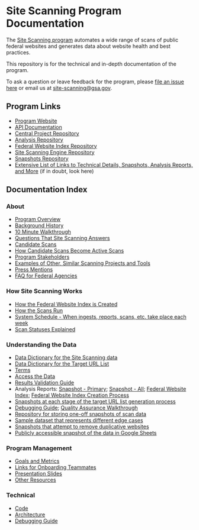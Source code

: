 # Site Scanning Program Documentation

The [Site Scanning program](https://digital.gov/site-scanning/) automates a wide range of scans of public federal websites and generates data about website health and best practices. 

This repository is for the technical and in-depth documentation of the program.

To ask a question or leave feedback for the program, please [file an issue here](https://github.com/GSA/site-scanning/issues) or email us at site-scanning@gsa.gov.    


## Program Links

* [Program Website](https://digital.gov/site-scanning)
* [API Documentation](https://open.gsa.gov/api/site-scanning-api/)
* [Central Project Repository](https://github.com/GSA/site-scanning)
* [Analysis Repository](https://github.com/GSA/site-scanning-analysis)
* [Federal Website Index Repository](https://github.com/GSA/federal-website-index)
* [Site Scanning Engine Repository](https://github.com/GSA/site-scanning-engine)
* [Snapshots Repository](https://github.com/GSA/site-scanning-snapshots)
* [Extensive List of Links to Technical Details, Snapshots, Analysis Reports, and More](https://digital.gov/guides/site-scanning/technical-details/) (if in doubt, look here)

## Documentation Index 

### About 

* [Program Overview](/about/about-the-program.md)
* [Background History](/about/project-management/project-history.md)
* [10 Minute Walkthrough](https://github.com/GSA/site-scanning-documentation/blob/main/about/10-minute-walkthrough.md)
* [Questions That Site Scanning Answers](https://github.com/GSA/site-scanning-documentation/blob/main/about/questions-we-answer.md)
* [Candidate Scans](https://github.com/GSA/site-scanning-documentation/blob/main/pages/candidate-scans.md)
* [How Candidate Scans Become Active Scans](https://github.com/GSA/site-scanning-documentation/blob/main/about/stakeholder-experience.md)
* [Program Stakeholders](/about/stakeholders.md)
* [Examples of Other, Similar Scanning Projects and Tools](https://github.com/GSA/site-scanning-documentation/blob/main/about/other_scans.md)
* [Press Mentions](https://github.com/GSA/site-scanning-documentation/blob/main/about/press.md)
* [FAQ for Federal Agencies](https://github.com/GSA/site-scanning-documentation/blob/main/pages/agency-questions.md)

### How Site Scanning Works
* [How the Federal Website Index is Created](https://github.com/GSA/federal-website-index/blob/main/process/index-creation.md)
* [How the Scans Run](https://github.com/GSA/site-scanning-documentation/blob/main/pages/scan_steps.md)
* [System Schedule - When ingests, reports, scans, etc. take place each week](https://github.com/GSA/site-scanning-documentation/blob/main/pages/schedule.md)
* [Scan Statuses Explained](https://github.com/GSA/site-scanning-documentation/blob/main/pages/scan_statuses.md)

### Understanding the Data
* [Data Dictionary for the Site Scanning data](/data/Site_Scanning_Data_Dictionary.csv)
* [Data Dictionary for the Target URL List](https://github.com/GSA/site-scanning-documentation/blob/main/data/Target_URL_List_Data_Dictionary.csv)
* [Terms](/pages/terms.md)
* [Access the Data](https://digital.gov/guides/site-scanning/data/)
* [Results Validation Guide](https://github.com/GSA/site-scanning-documentation/blob/main/pages/results_validation_guide.md)
* Analysis Reports: [Snapshot - Primary](https://github.com/GSA/site-scanning-analysis/blob/main/reports/snapshot-primary.csv); [Snapshot - All](https://github.com/GSA/site-scanning-analysis/blob/main/reports/snapshot-all.csv); [Federal Website Index](https://github.com/GSA/site-scanning-analysis/blob/main/reports/target-url-list.csv); [Federal Website Index Creation Process](https://github.com/GSA/federal-website-index/blob/main/data/site-scanning-target-url-list-analysis.csv)
* [Snapshots at each stage of the target URL list generation process](https://github.com/GSA/federal-website-index/tree/main/data/snapshots#readme)
* [Debugging Guide](https://github.com/GSA/site-scanning-documentation/blob/main/pages/debugging-guide.md); [Quality Assurance Walkthrough](https://github.com/GSA/site-scanning-documentation/blob/main/about/project-management/quality-assurance-walkthrough.md)
* [Repository for storing one-off snapshots of scan data](https://github.com/GSA/site-scanning-snapshots)
* [Sample dataset that represents different edge cases](https://github.com/GSA/site-scanning-documentation/blob/main/data/Representative_Sample_Dataset.csv)
* [Snapshots that attempt to remove duplicative websites](https://github.com/GSA/site-scanning-analysis/tree/main/unique_website_list/results)
* [Publicly accessible snapshot of the data in Google Sheets](https://docs.google.com/spreadsheets/d/1eZS7-9i_s4z1ZpsDxkLlGfdyjVz4M7_eFq28PXK8AK0/edit#gid=1451048475)

### Program Management
* [Goals and Metrics](https://github.com/GSA/site-scanning-documentation/blob/main/about/project-management/goals-and-metrics.md)
* [Links for Onboarding Teammates](/about/project-management/onboarding-links.md)
* [Presentation Slides](https://github.com/GSA/site-scanning-documentation/blob/main/about/project-management/Site%20Scanning%20Overview%20-%20Brief%20Version.pdf) 
* [Other Resources](/about/project-management)

### Technical 

* [Code](https://github.com/GSA/site-scanning-engine)
* [Architecture](https://github.com/GSA/site-scanning-engine/blob/main/docs/architecture/README.md)
* [Debugging Guide](https://github.com/GSA/site-scanning-documentation/blob/main/pages/debugging-guide.md)
  
